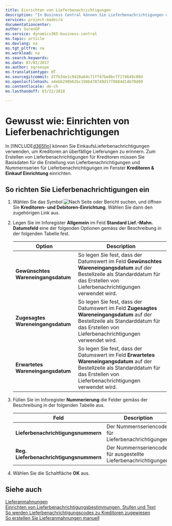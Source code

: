 ```yaml
---
title: Einrichten von Lieferbenachrichtigungen
description: "In Business Central können Sie Lieferbenachrichtigungen nutzen, um Verkäufer über verspätete Lieferungen zu mahnen."
services: project-madeira
documentationcenter: 
author: SorenGP
ms.service: dynamics365-business-central
ms.topic: article
ms.devlang: na
ms.tgt_pltfrm: na
ms.workload: na
ms.search.keywords: 
ms.date: 07/01/2017
ms.author: sgroespe
ms.translationtype: HT
ms.sourcegitcommit: d7fb34e1c9428a64c71ff47be8bcff174649c00d
ms.openlocfilehash: a4ebb298b62bc194b478749d17f0684d14b70d09
ms.contentlocale: de-ch
ms.lasthandoff: 03/22/2018

---
```

# <a name="set-up-delivery-reminders"></a>Gewusst wie: Einrichten von Lieferbenachrichtigungen
In [!INCLUDE[d365fin](../../includes/d365fin_md.md)] können Sie EinkaufsLieferbenachrichtigungen verwenden, um Kreditoren an überfällige Lieferungen zu erinnern. Zum Erstellen von Lieferbenachrichtigungen für Kreditoren müssen Sie Basisdaten für die Erstellung von Lieferbenachrichtigungen und Nummernserien für Lieferbenachrichtigungen im Fenster **Kreditoren & Einkauf Einrichtung** einrichten.  

## <a name="to-set-up-delivery-reminders"></a>So richten Sie Lieferbenachrichtigungen ein  

1.  Wählen Sie das Symbol ![Nach Seite oder Bericht suchen](../../media/ui-search/search_small.png "Nach Seite oder Bericht suchen"), und öffnen Sie **Kreditoren- und Debitoren-Einrichtung**. Wählen Sie dann den zugehörigen Link aus.  
2.  Legen Sie im Inforegister **Allgemein** im Feld **Standard Lief.-Mahn. Datumsfeld** eine der folgenden Optionen gemäss der Beschreibung in der folgenden Tabelle fest.  

    |Option|Description|  
    |----------------------------------|---------------------------------------|  
    |**Gewünschtes Wareneingangsdatum**|So legen Sie fest, dass der Datumswert im Feld **Gewünschtes Wareneingangsdatum** auf der Bestellzeile als Standarddatum für das Erstellen von Lieferbenachrichtigungen verwendet wird.|  
    |**Zugesagtes Wareneingangsdatum**|So legen Sie fest, dass der Datumswert im Feld **Zugesagtes Wareneingangsdatum** auf der Bestellzeile als Standarddatum für das Erstellen von Lieferbenachrichtigungen verwendet wird.|  
    |**Erwartetes Wareneingangsdatum**|So legen Sie fest, dass der Datumswert im Feld **Erwartetes Wareneingangsdatum** auf der Bestellzeile als Standarddatum für das Erstellen von Lieferbenachrichtigungen verwendet wird.|  

3.  Füllen Sie im Inforegister **Nummerierung** die Felder gemäss der Beschreibung in der folgenden Tabelle aus.  

    |Feld|Description|  
    |---------------------------------|---------------------------------------|  
    |**Lieferbenachrichtigungsnummern**|Der Nummernseriencode für Lieferbenachrichtigungen.|  
    |**Reg. Lieferbenachrichtigungsnummern**|Der Nummernseriencode für ausgestellte Lieferbenachrichtigungen.|  

4.  Wählen Sie die Schaltfläche **OK** aus.  

## <a name="see-also"></a>Siehe auch  
 [Lieferanmahnungen](delivery-reminders.md)   
 [Einrichten von Lieferbenachrichtigungsbestimmungen, Stufen und Text](how-to-set-up-delivery-reminder-terms-levels-and-text.md)   
 [So werden Lieferbenachrichtigungscodes zu Kreditoren zugewiesen](how-to-assign-delivery-reminder-codes-to-vendors.md)   
 [So erstellen Sie Lieferanmahnungen manuell](how-to-create-delivery-reminders-manually.md)

